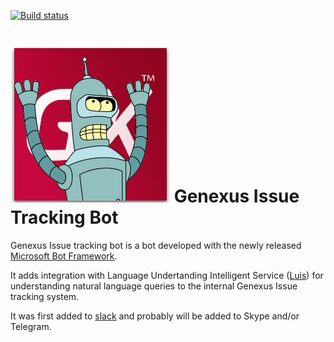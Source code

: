 [![Build status](https://ci.appveyor.com/api/projects/status/fxjw0400dm2y5gcs?svg=true)](https://ci.appveyor.com/project/sebagomez/rochaissuesbot)

![Genexus Bender](./res/GenexusBender.png)
Genexus Issue Tracking Bot
==========================

Genexus Issue tracking bot is a bot developed with the newly released [Microsoft Bot Framework](https://dev.botframework.com/).

It adds integration with Language Undertanding Intelligent Service ([Luis](http://luis.ai)) for understanding natural language queries to the internal Genexus Issue tracking system.

It was first added to [slack](http://slack.com) and probably will be added to Skype and/or Telegram.
	